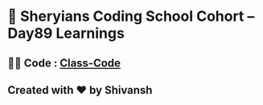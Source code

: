 # 🦁 Sheryians Coding School Cohort – Day89 Learnings

## 🧑‍💻 Code : [Class-Code](../Day93/code)

## Created with ❤️ by Shivansh